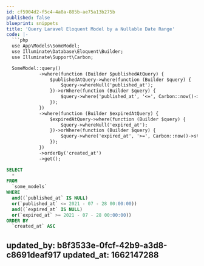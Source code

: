 ```yaml
---
id: cf5904d2-f5c4-4a8a-885b-ae75a13b275b
published: false
blueprint: snippets
title: 'Query Laravel Eloquent Model by a Nullable Date Range'
code: |-
  ```php
  use App\Models\SomeModel;
  use Illuminate\Database\Eloquent\Builder;
  use Illuminate\Support\Carbon;

  SomeModel::query()
            ->where(function (Builder $publishedAtQuery) {
                $publishedAtQuery->where(function (Builder $query) {
                    $query->whereNull('published_at');
                })->orWhere(function (Builder $query) {
                    $query->where('published_at', '<=', Carbon::now()->startOfDay());
                });
            })
            ->where(function (Builder $expiredAtQuery) {
                $expiredAtQuery->where(function (Builder $query) {
                    $query->whereNull('expired_at');
                })->orWhere(function (Builder $query) {
                    $query->where('expired_at', '>=', Carbon::now()->startOfDay());
                });
            })
            ->orderBy('created_at')
            ->get();
  ```


  ```sql
  SELECT
  	*
  FROM
  	`some_models`
  WHERE
  	and((`published_at` IS NULL)
  	or(`published_at` <= 2021 - 07 - 28 00:00:00))
  	and((`expired_at` IS NULL)
  	or(`expired_at` >= 2021 - 07 - 28 00:00:00))
  ORDER BY
  	`created_at` ASC
  ```
updated_by: b8f3533e-0fcf-42b9-a3d8-c8691deaf917
updated_at: 1662147288
---
```

